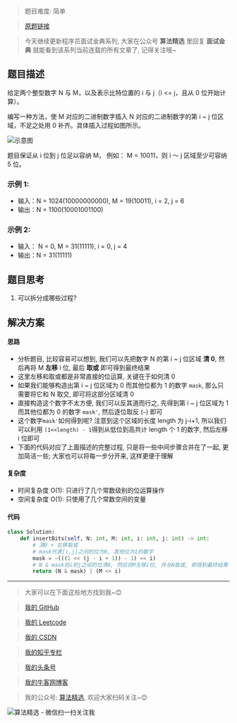 > 题目难度: 简单

> [原题链接](https://leetcode-cn.com/problems/insert-into-bits-lcci/)

> 今天继续更新程序员面试金典系列, 大家在公众号 **算法精选** 里回复 **面试金典** 就能看到该系列当前连载的所有文章了, 记得关注哦~

## 题目描述

给定两个整型数字 N 与 M，以及表示比特位置的 i 与 j（i <= j，且从 0 位开始计算）。

编写一种方法，使 M 对应的二进制数字插入 N 对应的二进制数字的第 i ~ j 位区域，不足之处用 0 补齐。具体插入过程如图所示。

![示意图](https://pic.leetcode-cn.com/1610104070-NuLVQi-05.01.gif)

题目保证从 i 位到 j 位足以容纳 M， 例如： M = 10011，则 i ～ j 区域至少可容纳 5 位。

### 示例 1:

- 输入：N = 1024(10000000000), M = 19(10011), i = 2, j = 6
- 输出：N = 1100(10001001100)

### 示例 2:

- 输入： N = 0, M = 31(11111), i = 0, j = 4
- 输出：N = 31(11111)

## 题目思考

1. 可以拆分成哪些过程?

## 解决方案

#### 思路

- 分析题目, 比较容易可以想到, 我们可以先把数字 N 的第 i ~ j 位区域 **清 0**, 然后再将 M **左移** i 位, 最后 **取或** 即可得到最终结果
- 这里左移和取或都是非常直接的位运算, 关键在于如何清 0
- 如果我们能够构造出第 i ~ j 位区域为 0 而其他位都为 1 的数字 `mask`, 那么只需要将它和 N 取交, 即可将这部分区域清 0
- 直接构造这个数字不太方便, 我们可以反其道而行之, 先得到第 i ~ j 位区域为 1 而其他位都为 0 的数字 `mask'`, 然后逐位取反 (`~`) 即可
- 这个数字`mask'`如何得到呢? 注意到这个区域的长度 length 为 j-i+1, 所以我们可以利用 `(1<<length) - 1`得到从低位到高共计 length 个 1 的数字, 然后左移 i 位即可
- 下面的代码对应了上面描述的完整过程, 只是将一些中间步骤合并在了一起, 更加简洁一些; 大家也可以将每一步分开来, 这样更便于理解

#### 复杂度

- 时间复杂度 O(1): 只进行了几个常数级别的位运算操作
- 空间复杂度 O(1): 只使用了几个常数空间的变量

#### 代码

```python
class Solution:
    def insertBits(self, N: int, M: int, i: int, j: int) -> int:
        # 清0 + 左移取或
        # mask代表[i,j]之间的位为0, 其他位为1的数字
        mask = ~(((1 << (j - i + 1)) - 1) << i)
        # N & mask将i到j之间的位清0, 然后将M左移i位, 并与N取或, 即得到最终结果
        return (N & mask) | (M << i)
```

---

> 大家可以在下面这些地方找到我~😊

> [我的 GitHub](https://github.com/zjulyx)

> [我的 Leetcode](https://leetcode-cn.com/u/suibianfahui/)

> [我的 CSDN](https://me.csdn.net/zjulyx1993)

> [我的知乎专栏](https://zhuanlan.zhihu.com/c_1242508721932464128)

> [我的头条号](https://www.toutiao.com/c/user/1090304683804520/#mid=1671643017345028)

> [我的牛客网博客](https://blog.nowcoder.net/zjulyx)

> 我的公众号: [算法精选](https://mp.weixin.qq.com/s?__biz=MzA5MDk1MjI5MA==&mid=2247484158&idx=1&sn=90176bac32cf7af40e4074c721fd8a95&chksm=900285f3a7750ce5a068c9c9773781461819633f2fd60533732637ec9520c908371ebc218d49&scene=178&cur_album_id=1386231241346859009#rd), 欢迎大家扫码关注~😊

![算法精选 - 微信扫一扫关注我](https://pic1.zhimg.com/80/v2-7c988a7b35886df51596ef23616764ac_1440w.jpg)
